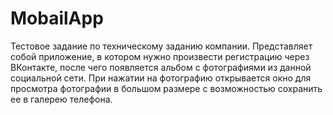 # MobailApp
Тестовое задание по техническому заданию компании. Представляет собой приложение, в котором нужно произвести регистрацию через ВКонтакте, после чего появляется альбом с фотографиями из данной социальной сети. При нажатии на фотографию открывается окно для просмотра фотографии в большом размере с возможностью сохранить ее в галерею телефона.
